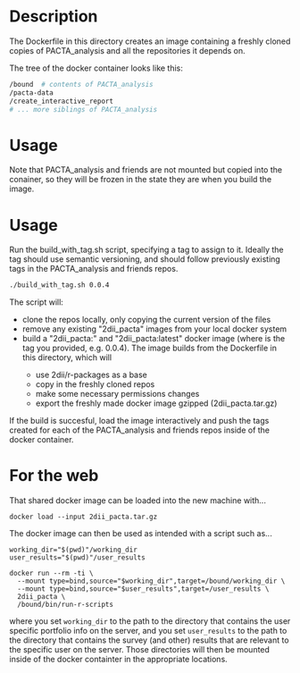# Description

The Dockerfile in this directory creates an image containing a freshly cloned
copies of PACTA_analysis and all the repositories it depends on.

The tree of the docker container looks like this:

```bash
/bound  # contents of PACTA_analysis
/pacta-data
/create_interactive_report
# ... more siblings of PACTA_analysis
```

# Usage

Note that PACTA_analysis and friends are not mounted but copied into the
conainer, so they will be frozen in the state they are when you build
the image.

# Usage

Run the build_with_tag.sh script, specifying a tag to assign
to it. Ideally the tag should use semantic versioning, and should follow
previously existing tags in the PACTA_analysis and friends repos.

```bash
./build_with_tag.sh 0.0.4
```

The script will:

- clone the repos locally, only copying the current version of the files
- remove any existing "2dii_pacta" images from your local docker system
- build a "2dii_pacta:<tag>" and "2dii_pacta:latest" docker image (where <tag>
is the tag you provided, e.g. 0.0.4). The image builds from the Dockerfile
in this directory, which will
  - use 2dii/r-packages as a base
  - copy in the freshly cloned repos
  - make some necessary permissions changes
  - export the freshly made docker image gzipped (2dii_pacta.tar.gz)

If the build is succesful, load the image interactively and push the tags
created for each of the PACTA_analysis and friends repos inside of the
docker container.


# For the web


That shared docker image can be loaded into the new machine with...

```docker load --input 2dii_pacta.tar.gz```

The docker image can then be used as intended with a script such as...

```
working_dir="$(pwd)"/working_dir
user_results="$(pwd)"/user_results

docker run --rm -ti \
  --mount type=bind,source="$working_dir",target=/bound/working_dir \
  --mount type=bind,source="$user_results",target=/user_results \
  2dii_pacta \
  /bound/bin/run-r-scripts
```

where you set `working_dir` to the path to the directory that contains the
user specific portfolio info on the server, and you set `user_results` to
the path to the directory that contains the survey (and other) results that
are relevant to the specific user on the server. Those directories will then
be mounted inside of the docker containter in the appropriate locations.
